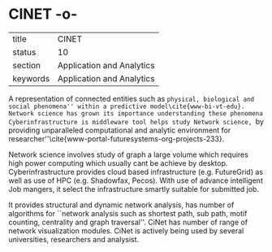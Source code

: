 # CINET -o-


|          |                           |
| -------- | ------------------------- |
| title    | CINET                     | 
| status   | 10                        |
| section  | Application and Analytics |
| keywords | Application and Analytics |



A representation of connected entities such as ``physical, biological
and social phenomena'' within a predictive
model\cite{www-bi-vt-edu}. Network science has grown its importance
understanding these phenomena Cyberinfrastructure is middleware tool
helps study Network science, ``by providing unparalleled computational
and analytic environment for
researcher''\cite{www-portal-futuresystems-org-projects-233}.
 
Network science involves study of graph a large volume which requires
high power computing which usually cant be achieve by
desktop. Cyberinfrastructure provides cloud based infrastructure
(e.g. FutureGrid) as well as use of HPC (e.g. Shadowfax, Pecos). With
use of advance intelligent Job mangers, it select the infrastructure
smartly suitable for submitted job.
     
It provides structural and dynamic network analysis, has number of
algorithms for ``network analysis such as shortest path, sub path,
motif counting, centrality and graph traversal''. CiNet has number of
range of network visualization modules.  CiNet is actively being used
by several universities, researchers and analysist.



